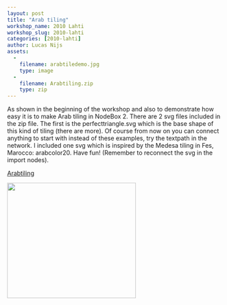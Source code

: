```yaml
---
layout: post
title: "Arab tiling"
workshop_name: 2010 Lahti
workshop_slug: 2010-lahti
categories: [2010-lahti]
author: Lucas Nijs
assets:
  -
    filename: arabtiledemo.jpg
    type: image
  -
    filename: Arabtiling.zip
    type: zip
---
```

As shown in the beginning of the workshop and also to demonstrate how easy it is to make Arab tiling in NodeBox 2. There are 2 svg files included in the zip file. The first is the perfecttriangle.svg which is the base shape of this kind of tiling (there are more). Of course from now on  you can connect anything to start with instead of these examples, try the textpath in the network. I included one svg which is inspired by the Medesa tiling in Fes, Marocco: arabcolor20. Have fun! (Remember to reconnect the svg in the import nodes).

<a href="http://workshops.nodebox.net/2010/wp-content/uploads/Arabtiling.zip">Arabtiling</a>

<a href="http://workshops.nodebox.net/2010/wp-content/uploads/arabtiledemo.jpg"><img class="alignleft size-medium wp-image-746" title="arabtiledemo" src="http://workshops.nodebox.net/2010/wp-content/uploads/arabtiledemo-300x270.jpg" alt="" width="300" height="270" /></a>
